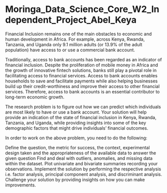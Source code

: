 # Moringa_Data_Science_Core_W2_Independent_Project_Abel_Keya


Financial Inclusion remains one of the main obstacles to economic and human development in Africa. For example, across Kenya, Rwanda, Tanzania, and Uganda only 9.1 million adults (or 13.9% of the adult population) have access to or use a commercial bank account.

Traditionally, access to bank accounts has been regarded as an indicator of financial inclusion. Despite the proliferation of mobile money in Africa and the growth of innovative fintech solutions, banks still play a pivotal role in facilitating access to financial services. Access to bank accounts enables households to save and facilitate payments while also helping businesses build up their credit-worthiness and improve their access to other financial services. Therefore, access to bank accounts is an essential contributor to long-term economic growth.

The research problem is to figure out how we can predict which individuals are most likely to have or use a bank account. Your solution will help provide an indication of the state of financial inclusion in Kenya, Rwanda, Tanzania, and Uganda, while providing insights into some of the key demographic factors that might drive individuals’ financial outcomes.

In order to work on the above problem, you need to do the following:

Define the question, the metric for success, the context, experimental design taken and the appropriateness of the available data to answer the given question
Find and deal with outliers, anomalies, and missing data within the dataset.
Plot univariate and bivariate summaries recording your observations.
Implement the solution by performing the respective analysis i.e. factor analysis, principal component analysis, and discriminant analysis.
Challenge your solution by providing insights on how you can make improvements.
